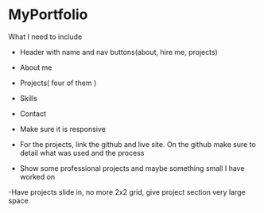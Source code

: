 # MyPortfolio

What I need to include
- Header with name and nav buttons(about, hire me, projects)
- About me 
- Projects( four of them )
- Skills
- Contact

- Make sure it is responsive

- For the projects, link the github and live site. On the github make sure to detail what was used and the process
- Show some professional projects and maybe something small I have worked on


-Have projects slide in, no more 2x2 grid, give project section very large space